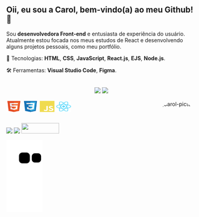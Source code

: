 ## Oii, eu sou a Carol, bem-vindo(a) ao meu Github! 👋
<div align="center">

  <p align="left">
   Sou <strong>desenvolvedora Front-end</strong> e entusiasta de experiência do usuário.
   Atualmente estou focada nos meus estudos de React e desenvolvendo alguns projetos pessoais, como meu portfólio.
  </p>  

  <p align="left">
    🚀 Tecnologias: <strong>HTML</strong>, <strong>CSS</strong>, <strong>JavaScript</strong>, <strong>React.js</strong>, <strong>EJS</strong>, <strong>Node.js</strong>.
  </p>

  <p align="left">
    🛠️ Ferramentas: <strong>Visual Studio Code</strong>, <strong>Figma</strong>.
  </p>
  <br>  
  <img height="180em" src="https://github-readme-stats.vercel.app/api?username=carol-frazao&show_icons=true&theme=dracula&include_all_commits=true&count_private=true"/>
  <img height="180em" src="https://github-readme-stats.vercel.app/api/top-langs/?username=carol-frazao&layout=compact&langs_count=7&theme=dracula"/>
  <br>
</div>
  
<div style="display: inline_block"><br>
  <img align="center" alt="Carol-HTML" height="30" width="40" src="https://raw.githubusercontent.com/devicons/devicon/master/icons/html5/html5-original.svg">
  <img align="center" alt="Carol-CSS" height="30" width="40" src="https://raw.githubusercontent.com/devicons/devicon/master/icons/css3/css3-original.svg">
  <img align="center" alt="Carol-Js" height="30" width="40" src="https://raw.githubusercontent.com/devicons/devicon/master/icons/javascript/javascript-plain.svg">
  <img align="center" alt="Carol-React" height="30" width="40" src="https://raw.githubusercontent.com/devicons/devicon/master/icons/react/react-original.svg">
  <img align="right" alt="Carol-picture" height="150" style="border-radius:50px;" src="https://i.postimg.cc/QtkpjGzb/meu-avatar-normal-fundo.png">
</div>
  
  ##
 
<div> 
  <a href = "mailto:anacf04@outlook.com"><img src="https://img.shields.io/badge/-Gmail-%23333?style=for-the-badge&logo=gmail&logoColor=white" target="_blank"></a>
  <a href="https://www.linkedin.com/in/carol-frazao" target="_blank"><img src="https://img.shields.io/badge/-LinkedIn-%230077B5?style=for-the-badge&logo=linkedin&logoColor=white" target="_blank"></a> 
 <a href="https://carol-frazao.github.io/meu-portfolio/" target="_blank"><img src="https://i.postimg.cc/Y2bCfW3q/portfolio.png"  style="width: 100px; height: 28px">
</div>

![snake gif](https://github.com/carol-frazao/carol-frazao/blob/output/github-contribution-grid-snake.svg)
